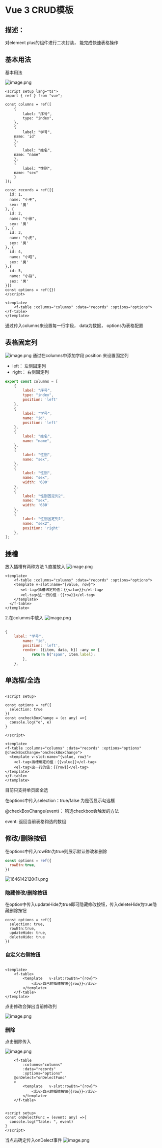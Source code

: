 # Vue 3 CRUD模板

## 描述：

对element plus的组件进行二次封装， 能完成快速表格操作

## 基本用法


基本用法
​

![image.png](https://cdn.nlark.com/yuque/0/2022/png/1149753/1645498885221-3666d271-7dbc-4a63-a2e4-eac696e6994d.png#clientId=ubd2e26da-3747-4&crop=0&crop=0&crop=1&crop=1&from=paste&height=435&id=u2a472604&margin=%5Bobject%20Object%5D&name=image.png&originHeight=435&originWidth=1138&originalType=binary&ratio=1&rotation=0&showTitle=false&size=9581&status=done&style=none&taskId=ua730c51e-c8e8-4598-8648-44a1cf9304f&title=&width=1138)
```vue
<script setup lang="ts">
import { ref } from "vue";

const columns = ref([
	{
		label: "序号",
		type: "index",
	},
	{
		label: "学号",
    name: 'id'
	},
	{
		label: "姓名",
    name: "name"
	},
	{
		label: "性别",
    name: "sex"
	}
]);

const records = ref([{
  id: 1,
  name: "小王",
  sex: '男'
}, {
  id: 2,
  name: "小徐",
  sex: '男'
}, {
  id: 3,
  name: "小虎",
  sex: '男'
}, {
  id: 4,
  name: "小昭",
  sex: '男'
},{
  id: 5,
  name: "小拍",
  sex: '男'
}])
const options = ref({})
</script>

<template>
	<f-table :columns="columns" :data="records" :options="options"> </f-table>
</template>

```
通过传入columns来设置每一行字段， data为数据， options为表格配置
​

## 表格固定列


![image.png](https://cdn.nlark.com/yuque/0/2022/png/1149753/1645518376744-bd679dd0-1255-4fe3-b336-36e9291a39a9.png#clientId=ubd2e26da-3747-4&crop=0&crop=0&crop=1&crop=1&from=paste&height=397&id=uad7e98ea&margin=%5Bobject%20Object%5D&name=image.png&originHeight=397&originWidth=1920&originalType=binary&ratio=1&rotation=0&showTitle=false&size=13302&status=done&style=none&taskId=ube8ab7a4-4b63-4374-a89f-f2d95d35933&title=&width=1920)
通过在columns中添加字段  position 来设置固定列

- left： 左侧固定列
- right： 右侧固定列



```javascript
export const columns = [
	{
		label: "序号",
		type: "index",
		position: 'left'
	},
	{
		label: "学号",
		name: "id",
		position: 'left'
	},
	{
		label: "姓名",
		name: "name",
	},
	{
		label: "性别",
		name: "sex",
	},
	{
		label: "性别",
		name: "sex",
		width: '680'
	},
	{
		label: "性别固定列2",
		name: "sex",
		width: '680'
	},
	{
		label: "性别固定列1",
		name: "sex2",
		position: 'right'
	},
];

```
## 


## 插槽
放入插槽有两种方法
1.直接放入
![image.png](https://cdn.nlark.com/yuque/0/2022/png/1149753/1645521453079-97efdb7e-fde2-4024-8f2e-4c45390529b1.png#clientId=uf965431e-b4cc-4&crop=0&crop=0&crop=1&crop=1&from=paste&height=429&id=uc0c01115&margin=%5Bobject%20Object%5D&name=image.png&originHeight=429&originWidth=1915&originalType=binary&ratio=1&rotation=0&showTitle=false&size=30192&status=done&style=none&taskId=u7e4ea8cb-82b2-4e7c-8544-b120d450775&title=&width=1915)
```vue
<template>
	<f-table :columns="columns" :data="records" :options="options"> 
    <template v-slot:name="{value, row}">
       <el-tag>插槽绑定的值：{{value}}</el-tag>
       <el-tag>这一行的值：{{row}}</el-tag>
    </template>
  </f-table>
</template>
```
2.在columns中放入
![image.png](https://cdn.nlark.com/yuque/0/2022/png/1149753/1645521782597-4a25784c-476e-441e-949b-551d3b38793f.png#clientId=uf965431e-b4cc-4&crop=0&crop=0&crop=1&crop=1&from=paste&height=418&id=u9ec00e22&margin=%5Bobject%20Object%5D&name=image.png&originHeight=418&originWidth=1920&originalType=binary&ratio=1&rotation=0&showTitle=false&size=38504&status=done&style=none&taskId=u7fd226cc-bbb9-45a6-9dd6-4a5259af12b&title=&width=1920)
```javascript
		
{
  	label: "学号",
		name: "id",
		position: 'left',
		render: ({item, data, h}) :any => {
			return h("span", item.label);
		},
	},
```
## 单选框/全选
```vue

<script setup>
  
const options = ref({
  selection: true
})
const oncheckBoxChange = (e: any) =>{
  console.log("e", e)
}

</script>

<template>
<f-table :columns="columns" :data="records" :options="options" @checkBoxChange="oncheckBoxChange"> 
  <template v-slot:name="{value, row}">
    <el-tag>插槽绑定的值：{{value}}</el-tag>
    <el-tag>这一行的值：{{row}}</el-tag>
</template>
</f-table>
</template>

```
目前只支持单页面全选
​

在options中传入selection：true/false 为是否显示勾选框

@checkBoxChange(event)： 钩选checkbox会触发的方法

event: 返回当前表格钩选的数组

## 修改/删除按钮


在options中传入rowBtn为true则展示默认修改和删除

```js
const options = ref({
  rowBtn:true,
})

```
![1646142120(1).png](https://cdn.nlark.com/yuque/0/2022/png/1149753/1646142130793-bca0480a-5e5b-4eb6-a21f-0728e2622b6c.png#clientId=u9b00e20f-f8a9-4&crop=0&crop=0&crop=1&crop=1&from=paste&height=929&id=rqNHs&margin=%5Bobject%20Object%5D&name=1646142120%281%29.png&originHeight=929&originWidth=1920&originalType=binary&ratio=1&rotation=0&showTitle=false&size=33850&status=done&style=none&taskId=u667208e3-2142-46fb-a23f-6d990b18289&title=&width=1920)



### 隐藏修改/删除按钮

在option中传入updateHide为true即可隐藏修改按钮，传入deleteHide为true隐藏删除按钮

```vue
const options = ref({
  selection: true,
  rowBtn:true,
  updateHide: true,
  deleteHide: true
})

```
### 自定义右侧按钮
```vue

<template>
	<f-table>
		<template	v-slot:rowBtn="{row}">
			<div>自己的插槽按钮{{row}}</div>
		</template>
	</f-table>
</template>
```


点击修改会弹出当前修改列

![image.png](https://cdn.nlark.com/yuque/0/2022/png/1149753/1646142164362-ea6fc850-4323-4e61-aa27-090512ee54ce.png#clientId=u9b00e20f-f8a9-4&crop=0&crop=0&crop=1&crop=1&from=paste&height=907&id=u7ee48cca&margin=%5Bobject%20Object%5D&name=image.png&originHeight=907&originWidth=1898&originalType=binary&ratio=1&rotation=0&showTitle=false&size=37841&status=done&style=none&taskId=ua411a718-8fd3-4fbf-a546-3b521128075&title=&width=1898)
### 删除

点击删除传入


![image.png](https://cdn.nlark.com/yuque/0/2022/png/1149753/1646143860099-169fd738-6686-4409-8bd9-48c81ba27522.png#clientId=u9b00e20f-f8a9-4&crop=0&crop=0&crop=1&crop=1&from=paste&height=273&id=u73ff6280&margin=%5Bobject%20Object%5D&name=image.png&originHeight=273&originWidth=487&originalType=binary&ratio=1&rotation=0&showTitle=false&size=11037&status=done&style=none&taskId=ud1044074-fdce-4fd8-b9bb-0643a964527&title=&width=487)

```vue
	<f-table
		:columns="columns"
		:data="records"
		:options="options"
    @onDelect="onDelectFunc"
	>
		<template	v-slot:rowBtn="{row}">
			<div>自己的插槽按钮{{row}}</div>
		</template>
	</f-table>


<script setup>
const onDelectFunc = (event: any) =>{
  console.log("Table: ", event)
}
</script>
```


当点击确定传入onDelect事件
![image.png](https://cdn.nlark.com/yuque/0/2022/png/1149753/1646143913526-7f834d9d-247b-45cc-bd34-543b6f6898a0.png#clientId=u9b00e20f-f8a9-4&crop=0&crop=0&crop=1&crop=1&from=paste&height=97&id=u983d21e8&margin=%5Bobject%20Object%5D&name=image.png&originHeight=97&originWidth=703&originalType=binary&ratio=1&rotation=0&showTitle=false&size=9137&status=done&style=none&taskId=u9b1d5597-33af-4509-84e0-a032aa231b6&title=&width=703)
